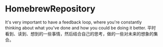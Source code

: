 # HomebrewRepository
It's very important to have a feedback loop, where you're constantly thinking about what you've done and how you could be doing it better.
平时看到、读到、想到的一些事情，然后结合自己的思考，做的一些对未来的想象的集合。


